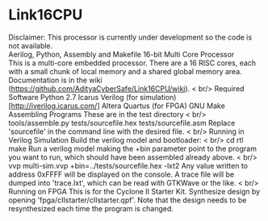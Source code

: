 # Link16CPU
Disclaimer: This processor is currently under development so the code is not available.
<br />
Aerilog, Python, Assembly and Makefile 16-bit Multi Core Processor
<br />
This is a multi-core embedded processor. There are a 16 RISC cores, each with a small chunk of local memory and a shared global memory area. Documentation is in the wiki (https://github.com/AdityaCyberSafe/Link16CPU/wiki).
< br/>
Required Software
Python 2.7
Icarus Verilog (for simulation) [http://iverilog.icarus.com/]
Altera Quartus (for FPGA)
GNU Make
Assembling Programs
These are in the test directory
< br/>
tools/assemble.py tests/sourcefile.hex tests/sourcefile.asm
Replace 'sourcefile' in the command line with the desired file.
< br/>
Running in Verilog Simulation
Build the verilog model and bootloader:
< br/>
 cd rtl
 make
Run a verilog model making the +bin parameter point to the program you want to run, which should have been assembled already above.
< br/>
 vvp multi-sim.vvp +bin=../tests/sourcefile.hex -lxt2
Any value written to address 0xFFFF will be displayed on the console. A trace file will be dumped into 'trace.lxt', which can be read with GTKWave or the like.
< br/>
Running on FPGA
This is for the Cyclone II Starter Kit. Synthesize design by opening 'fpga/cIIstarter/cIIstarter.qpf'. Note that the design needs to be resynthesized each time the program is changed.

